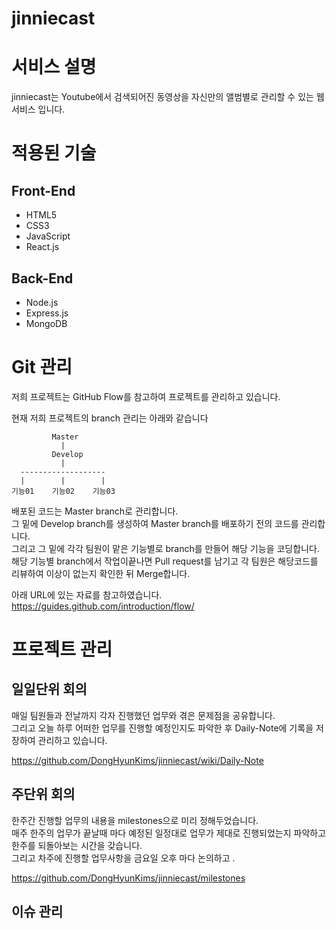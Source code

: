 # jinniecast


서비스 설명
============

jinniecast는 Youtube에서 검색되어진 동영상을 자신만의 앨범별로 관리할 수 있는 웹서비스 입니다.

적용된 기술
============

## Front-End
* HTML5
* CSS3
* JavaScript
* React.js

## Back-End
* Node.js
* Express.js
* MongoDB

Git 관리
============

저희 프로젝트는 GitHub Flow를 참고하여 프로젝트를 관리하고 있습니다.

현재 저희 프로젝트의 branch 관리는 아래와 같습니다

             Master
               |
             Develop
               |
      -------------------
      |        |        |
    기능01    기능02    기능03

배포된 코드는 Master branch로 관리합니다.<br/>
그 밑에 Develop branch를 생성하여 Master branch를 배포하기 전의 코드를 관리합니다.<br/>
그리고 그 밑에 각각 팀원이 맡은 기능별로 branch를 만들어 해당 기능을 코딩합니다.<br/>
해당 기능별 branch에서 작업이끝나면 Pull request를 남기고 각 팀원은 해당코드를 리뷰하여 이상이 없는지 확인한 뒤 Merge합니다.

아래 URL에 있는 자료를 참고하였습니다.<br/>
https://guides.github.com/introduction/flow/

프로젝트 관리
============
## 일일단위 회의
매일 팀원들과 전날까지 각자 진행했던 업무와 겪은 문제점을 공유합니다.<br/>
그리고 오늘 하루 어떠한 업무를 진행할 예정인지도 파악한 후 Daily-Note에 기록을 저장하여 관리하고 있습니다.<br/>

https://github.com/DongHyunKims/jinniecast/wiki/Daily-Note

## 주단위 회의
한주간 진행할 업무의 내용을 milestones으로 미리 정해두었습니다.<br/>
매주 한주의 업무가 끝날때 마다 예정된 일정대로 업무가 제대로 진행되었는지 파악하고 한주를 되돌아보는 시간을 갖습니다.<br/>
그리고 차주에 진행할 업무사항을 금요일 오후 마다 논의하고 .<br/>

https://github.com/DongHyunKims/jinniecast/milestones

## 이슈 관리

